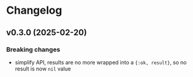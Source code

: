 # Changelog

## v0.3.0 (2025-02-20)

### Breaking changes

- simplify API, results are no more wrapped into a `{:ok, result}`, so no result is now `nil` value

